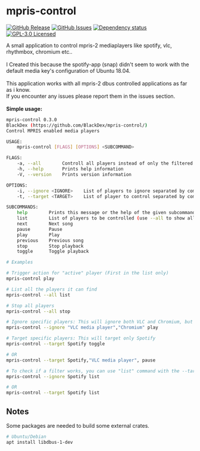 # mpris-control

[![GitHub Release](https://img.shields.io/github/v/release/BlackDex/mpris-control.svg)](https://github.com/BlackDex/mpris-control/releases/latest)
[![GitHub Issues](https://img.shields.io/github/issues/BlackDex/mpris-control)](https://github.com/BlackDex/mpris-control/issues)
[![Dependency status](https://deps.rs/repo/github/BlackDex/mpris-control/status.svg)](https://deps.rs/repo/github/BlackDex/mpris-control)
[![GPL-3.0 Licensed](https://img.shields.io/github/license/BlackDex/mpris-control.svg)](https://github.com/BlackDex/mpris-control/blob/master/LICENSE)


A small application to control mpris-2 mediaplayers like spotify, vlc, rhythmbox, chromium etc..<br>
<br>
I Created this because the spotify-app (snap) didn't seem to work with the default media key's configuration of Ubuntu 18.04.<br>
<br>
This application works with all mpris-2 dbus controlled applications as far as i know.<br>
If you encounter any issues please report them in the issues section.<br>
<br>
**Simple usage:**
```bash
mpris-control 0.3.0
BlackDex (https://github.com/BlackDex/mpris-control/)
Control MPRIS enabled media players

USAGE:
    mpris-control [FLAGS] [OPTIONS] <SUBCOMMAND>

FLAGS:
    -a, --all        Controll all players instead of only the filtered or first one
    -h, --help       Prints help information
    -V, --version    Prints version information

OPTIONS:
    -i, --ignore <IGNORE>    List of players to ignore separated by commas
    -t, --target <TARGET>    List of player to control separated by commas

SUBCOMMANDS:
    help        Prints this message or the help of the given subcommand(s)
    list        List of players to be controlled (use --all to show all active players)
    next        Next song
    pause       Pause
    play        Play
    previous    Previous song
    stop        Stop playback
    toggle      Toggle playback

# Examples

# Trigger action for "active" player (First in the list only)
mpris-control play

# List all the players it can find
mpris-control --all list

# Stop all players
mpris-control --all stop

# Ignore specific players: This will ignore both VLC and Chromium, but triggers all others
mpris-control --ignore "VLC media player","Chromium" play

# Target specific players: This will target only Spotify
mpris-control --target Spotify toggle

# OR
mpris-control --target Spotify,"VLC media player", pause

# To check if a filter works, you can use "list" command with the --target or --ignore options
mpris-control --ignore Spotify list

# OR
mpris-control --target Spotify list

```

## Notes
Some packages are needed to build some external crates.<br>
```bash
# Ubuntu/Debian
apt install libdbus-1-dev
```
